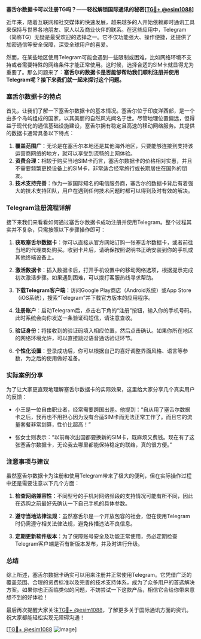 **塞舌尔数据卡可以注册TG吗？——轻松解锁国际通讯的秘密[[TG💪+ @esim1088](https://t.me/s/esim1088)]**

近年来，随着互联网和社交媒体的快速发展，越来越多的人开始依赖即时通讯工具来保持与世界各地朋友、家人以及商业伙伴的联系。在这些应用中，Telegram（简称TG）无疑是最受欢迎的选择之一。它不仅功能强大、操作便捷，还提供了加密通信等安全保障，深受全球用户的喜爱。

然而，在某些地区使用Telegram可能会遇到一些限制或困难，比如网络环境不支持或者需要特殊的网络条件才能正常使用。这时候，选择合适的SIM卡就显得尤为重要了。那么问题来了：**塞舌尔的数据卡是否能够帮助我们顺利注册并使用Telegram呢？接下来我们就一起来探讨这个问题。**

### 塞舌尔数据卡的特点

首先，让我们了解一下塞舌尔数据卡的基本情况。塞舌尔位于印度洋西部，是一个由多个岛屿组成的国家，以其美丽的自然风光闻名于世。尽管地理位置偏远，但得益于现代化的通信基础设施建设，塞舌尔拥有稳定且高速的移动网络服务。其提供的数据卡通常具备以下特点：

1. **覆盖范围广**：无论是在塞舌尔本地还是其他海外地区，只要能够连接到支持该运营商网络的地方，就可以享受到流畅的上网体验。
2. **资费合理**：相较于购买当地SIM卡而言，塞舌尔数据卡的价格相对实惠，并且不需要频繁更换设备上的SIM卡，非常适合经常旅行或长期居住在国外的朋友。
3. **技术支持完善**：作为一家国际知名的电信服务商，塞舌尔的数据卡背后有着强大的技术支持团队，用户在遇到任何技术问题时都可以得到及时有效的解决。

### Telegram注册流程详解

接下来我们来看看如何通过塞舌尔数据卡成功注册并使用Telegram。整个过程其实并不复杂，只需按照以下步骤操作即可：

1. **获取塞舌尔数据卡**：你可以直接从官方网站订购一张塞舌尔数据卡，或者前往当地的代理商处购买。收到卡片后，请确保按照说明书正确安装到你的手机或其他终端设备上。
   
2. **激活数据卡**：插入数据卡后，打开手机设置中的移动网络选项，根据提示完成初次激活步骤。如果遇到困难，可以拨打客服热线寻求帮助。

3. **下载Telegram客户端**：访问Google Play商店（Android系统）或App Store（iOS系统），搜索“Telegram”并下载官方版本的应用程序。

4. **注册账户**：启动Telegram后，点击右下角的“注册”按钮，输入你的手机号码。此时系统会向你发送一条验证码短信，请注意查收。

5. **验证身份**：将接收到的验证码填入相应位置，然后点击确认。如果你所在地区的网络环境允许，可以直接跳过语音通话验证环节。

6. **个性化设置**：登录成功后，你可以根据自己的喜好调整界面风格、语言等参数，为之后的使用做好准备。

### 实际案例分享

为了让大家更直观地理解塞舌尔数据卡的实际效果，这里给大家分享几个真实用户的反馈：

- 小王是一位自由职业者，经常需要跨国出差。他提到：“自从用了塞舌尔数据卡之后，我再也不用担心因为没有合适SIM卡而无法正常工作了。而且它的流量套餐非常划算，性价比超高！”
  
- 张女士则表示：“以前每次出国都要换新的SIM卡，既麻烦又费钱。现在有了这张塞舌尔数据卡，无论我去哪里都能保持稳定的联络，真的很方便。”

### 注意事项与建议

虽然塞舌尔数据卡为注册和使用Telegram带来了极大的便利，但在实际操作过程中还是需要注意以下几个方面：

1. **检查网络兼容性**：不同型号的手机对网络频段的支持情况可能有所不同，因此在选购之前最好先确认一下自己手机的具体参数。
   
2. **遵守当地法律法规**：虽然塞舌尔是一个开放包容的社会，但在使用Telegram时仍需遵守相关法律法规，避免传播违法不良信息。
   
3. **定期更新软件版本**：为了保障账号安全及功能正常使用，务必定期检查Telegram客户端是否有新版本发布，并及时进行升级。

### 总结

综上所述，塞舌尔数据卡确实可以用来注册并正常使用Telegram。它凭借广泛的覆盖范围、合理的资费标准以及完善的技术支持体系，成为了众多用户的首选解决方案。如果你也正面临类似的问题，不妨尝试一下这款产品，相信它会给你带来意想不到的好体验！

最后再次提醒大家关注[TG💪+ @esim1088](https://t.me/s/esim1088)，了解更多关于国际通讯方面的资讯。祝大家都能轻松实现无障碍沟通！

[[TG💪+ @esim1088](https://t.me/s/esim1088) ![Image](https://i.postimg.cc/4NQfJmqS/Snipaste-2025-05-13-00-14-12.png)]